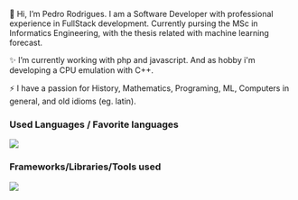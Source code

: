 👋 Hi, I’m Pedro Rodrigues. I am a Software Developer with professional experience in FullStack development. Currently pursing the MSc in Informatics Engineering, with the thesis related with machine learning forecast.

<!-- 👀 I’m interested in developing emulators with C++ and Fullstack applications -->

✨ I’m currently working with php and javascript. And as hobby i'm developing a CPU emulation with C++.

⚡ I have a passion for History, Mathematics, Programing, ML, Computers in general, and old idioms (eg. latin).

### Used Languages / Favorite languages
<img src="https://skillicons.dev/icons?i=js,php,py,ts,cpp,html,css" />
<br />

### Frameworks/Libraries/Tools used
<img src="https://skillicons.dev/icons?i=jquery,react,laravel,tailwind,git,docker,kubernetes,linux" />
<br />
